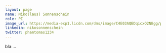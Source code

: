 ```yaml
---
layout: page
name: Niko(laus) Sonnenschein
role: PI
image_url: https://media-exp1.licdn.com/dms/image/C4E03AQEDqicxO2NBgg/profile-displayphoto-shrink_400_400/0/1517716204298?e=1642636800&v=beta&t=e3s5W6S8l2S192aG1Gd1468aUyfTxztH8DgHqzEsY_g
linkedin: nikosonnenschein
twitter: phantomas1234
---
```

bla ...